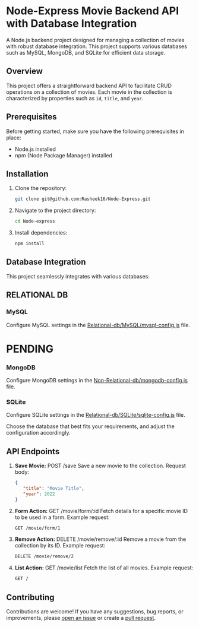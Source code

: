 # Node-Express Movie Backend API with Database Integration

A Node.js backend project designed for managing a collection of movies with robust database integration. This project supports various databases such as MySQL, MongoDB, and SQLite for efficient data storage.

## Overview

This project offers a straightforward backend API to facilitate CRUD operations on a collection of movies. Each movie in the collection is characterized by properties such as `id`, `title`, and `year`.

## Prerequisites

Before getting started, make sure you have the following prerequisites in place:

- Node.js installed
- npm (Node Package Manager) installed

## Installation

1. Clone the repository:

   ```bash
   git clone git@github.com:Rasheek16/Node-Express.git
   ```

2. Navigate to the project directory:

   ```bash
   cd Node-express
   ```

3. Install dependencies:

   ```bash
   npm install
   ```

## Database Integration

This project seamlessly integrates with various databases:
## RELATIONAL DB
### MySQL

Configure MySQL settings in the [Relational-db/MySQL/mysql-config.js](Relational-db/MySQL/mysql-config.js) file.

# PENDING
### MongoDB

Configure MongoDB settings in the [Non-Relational-db/mongodb-config.js](config/mongodb-config.js) file. 


### SQLite

Configure SQLite settings in the [Relational-db/SQLite/sqlite-config.js](config/sqlite-config.js) file.

Choose the database that best fits your requirements, and adjust the configuration accordingly.

## API Endpoints

1. **Save Movie:** POST /save
   Save a new movie to the collection.
   Request body:
   ```json
   {
      "title": "Movie Title",
      "year": 2022
   }
   ```

2. **Form Action:** GET /movie/form/:id
   Fetch details for a specific movie ID to be used in a form.
   Example request:
   ```bash
   GET /movie/form/1
   ```

3. **Remove Action:** DELETE /movie/remove/:id
   Remove a movie from the collection by its ID.
   Example request:
   ```bash
   DELETE /movie/remove/2
   ```

4. **List Action:** GET /movie/list
   Fetch the list of all movies.
   Example request:
   ```bash
   GET /
   ```

## Contributing

Contributions are welcome! If you have any suggestions, bug reports, or improvements, please [open an issue](https://github.com/Rasheek16/Node-Express/issues) or create a [pull request](https://github.com/Rasheek16/Node-Express/pulls).

